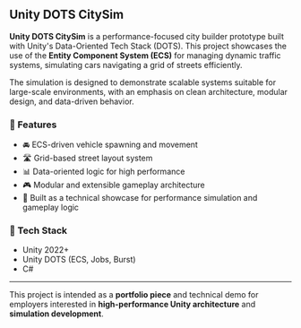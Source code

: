 ## Unity DOTS CitySim

**Unity DOTS CitySim** is a performance-focused city builder prototype built with Unity's Data-Oriented Tech Stack (DOTS). This project showcases the use of the **Entity Component System (ECS)** for managing dynamic traffic systems, simulating cars navigating a grid of streets efficiently.

The simulation is designed to demonstrate scalable systems suitable for large-scale environments, with an emphasis on clean architecture, modular design, and data-driven behavior.

### 🔧 Features
- 🚘 ECS-driven vehicle spawning and movement
- 🛣️ Grid-based street layout system
- 📊 Data-oriented logic for high performance
- 🎮 Modular and extensible gameplay architecture
- 🧪 Built as a technical showcase for performance simulation and gameplay logic

### 🧠 Tech Stack
- Unity 2022+
- Unity DOTS (ECS, Jobs, Burst)
- C#

---

This project is intended as a **portfolio piece** and technical demo for employers interested in **high-performance Unity architecture** and **simulation development**.

